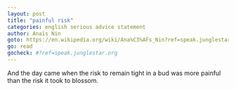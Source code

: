 ```yaml
---
layout: post
title: "painful risk"
categories: english serious advice statement
author: Anaïs Nin
goto: https://en.wikipedia.org/wiki/Ana%C3%AFs_Nin?ref=speak.junglestar.org
go: read
gocheck: #?ref=speak.junglestar.org
---
```

And the day came when the risk to remain tight in a bud was more painful than the risk it took to blossom.
